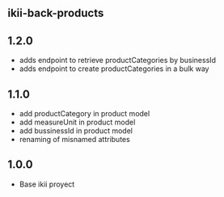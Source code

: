 ## ikii-back-products

## 1.2.0
* adds endpoint to retrieve productCategories by businessId
* adds endpoint to create productCategories in a bulk way

## 1.1.0

* add productCategory in product model
* add measureUnit in product model
* add bussinessId in product model
* renaming of misnamed attributes

## 1.0.0
* Base ikii proyect


